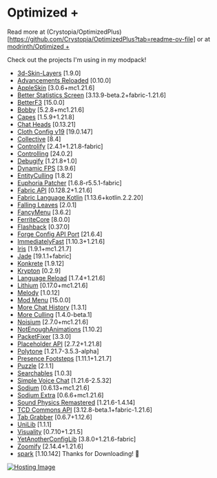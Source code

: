 # Optimized +

Read more at (Crystopia/OptimizedPlus)[https://github.com/Crystopia/OptimizedPlus?tab=readme-ov-file] or at [modrinth/Optimized +](https://modrinth.com/modpack/optimized-plus)

Check out the projects I'm using in my modpack!

- [3d\-Skin\-Layers](https://modrinth.com/mod/zV5r3pPn) [1\.9\.0]
- [Advancements Reloaded](https://modrinth.com/mod/tLuRLqpa) [0\.10\.0]
- [AppleSkin](https://modrinth.com/mod/EsAfCjCV) [3\.0\.6\+mc1\.21\.6]
- [Better Statistics Screen](https://modrinth.com/mod/n6PXGAoM) [3\.13\.9\-beta\.2\+fabric\-1\.21\.6]
- [BetterF3](https://modrinth.com/mod/8shC1gFX) [15\.0\.0]
- [Bobby](https://modrinth.com/mod/M08ruV16) [5\.2\.8\+mc1\.21\.6]
- [Capes](https://modrinth.com/mod/89Wsn8GD) [1\.5\.9\+1\.21\.8]
- [Chat Heads](https://modrinth.com/mod/Wb5oqrBJ) [0\.13\.21]
- [Cloth Config v19](https://modrinth.com/mod/9s6osm5g) [19\.0\.147]
- [Collective](https://modrinth.com/mod/e0M1UDsY) [8\.4]
- [Controlify](https://modrinth.com/mod/DOUdJVEm) [2\.4\.1\+1\.21\.8\-fabric]
- [Controlling](https://modrinth.com/mod/xv94TkTM) [24\.0\.2]
- [Debugify](https://modrinth.com/mod/QwxR6Gcd) [1\.21\.8\+1\.0]
- [Dynamic FPS](https://modrinth.com/mod/LQ3K71Q1) [3\.9\.6]
- [EntityCulling](https://modrinth.com/mod/NNAgCjsB) [1\.8\.2]
- [Euphoria Patcher](https://modrinth.com/mod/4H6sumDB) [1\.6\.8\-r5\.5\.1\-fabric]
- [Fabric API](https://modrinth.com/mod/P7dR8mSH) [0\.128\.2\+1\.21\.6]
- [Fabric Language Kotlin](https://modrinth.com/mod/Ha28R6CL) [1\.13\.6\+kotlin\.2\.2\.20]
- [Falling Leaves](https://modrinth.com/mod/WhbRG4iK) [2\.0\.1]
- [FancyMenu](https://modrinth.com/mod/Wq5SjeWM) [3\.6\.2]
- [FerriteCore](https://modrinth.com/mod/uXXizFIs) [8\.0\.0]
- [Flashback](https://modrinth.com/mod/4das1Fjq) [0\.37\.0]
- [Forge Config API Port](https://modrinth.com/mod/ohNO6lps) [21\.6\.4]
- [ImmediatelyFast](https://modrinth.com/mod/5ZwdcRci) [1\.10\.3\+1\.21\.6]
- [Iris](https://modrinth.com/mod/YL57xq9U) [1\.9\.1\+mc1\.21\.7]
- [Jade](https://modrinth.com/mod/nvQzSEkH) [19\.1\.1\+fabric]
- [Konkrete](https://modrinth.com/mod/J81TRJWm) [1\.9\.12]
- [Krypton](https://modrinth.com/mod/fQEb0iXm) [0\.2\.9]
- [Language Reload](https://modrinth.com/mod/uLbm7CG6) [1\.7\.4\+1\.21\.6]
- [Lithium](https://modrinth.com/mod/gvQqBUqZ) [0\.17\.0\+mc1\.21\.6]
- [Melody](https://modrinth.com/mod/CVT4pFB2) [1\.0\.12]
- [Mod Menu](https://modrinth.com/mod/mOgUt4GM) [15\.0\.0]
- [More Chat History](https://modrinth.com/mod/8qkXwOnk) [1\.3\.1]
- [More Culling](https://modrinth.com/mod/51shyZVL) [1\.4\.0\-beta\.1]
- [Noisium](https://modrinth.com/mod/KuNKN7d2) [2\.7\.0\+mc1\.21\.6]
- [NotEnoughAnimations](https://modrinth.com/mod/MPCX6s5C) [1\.10\.2]
- [PacketFixer](https://modrinth.com/mod/c7m1mi73) [3\.3\.0]
- [Placeholder API](https://modrinth.com/mod/eXts2L7r) [2\.7\.2\+1\.21\.8]
- [Polytone](https://modrinth.com/mod/3qAYkBMB) [1\.21\.7\-3\.5\.3\-alpha]
- [Presence Footsteps](https://modrinth.com/mod/rcTfTZr3) [1\.11\.1\+1\.21\.7]
- [Puzzle](https://modrinth.com/mod/3IuO68q1) [2\.1\.1]
- [Searchables](https://modrinth.com/mod/fuuu3xnx) [1\.0\.3]
- [Simple Voice Chat](https://modrinth.com/mod/9eGKb6K1) [1\.21\.6\-2\.5\.32]
- [Sodium](https://modrinth.com/mod/AANobbMI) [0\.6\.13\+mc1\.21\.6]
- [Sodium Extra](https://modrinth.com/mod/PtjYWJkn) [0\.6\.6\+mc1\.21\.6]
- [Sound Physics Remastered](https://modrinth.com/mod/qyVF9oeo) [1\.21\.6\-1\.4\.14]
- [TCD Commons API](https://modrinth.com/mod/Eldc1g37) [3\.12\.8\-beta\.1\+fabric\-1\.21\.6]
- [Tab Grabber](https://modrinth.com/mod/AXxtKawg) [0\.6\.7\+1\.12\.6]
- [UniLib](https://modrinth.com/mod/nT86WUER) [1\.1\.1]
- [Visuality](https://modrinth.com/mod/rI0hvYcd) [0\.7\.10\+1\.21\.5]
- [YetAnotherConfigLib](https://modrinth.com/mod/1eAoo2KR) [3\.8\.0\+1\.21\.6\-fabric]
- [Zoomify](https://modrinth.com/mod/w7ThoJFB) [2\.14\.4\+1\.21\.6]
- [spark](https://modrinth.com/mod/l6YH9Als) [1\.10\.142]
Thanks for Downloading! 💓

[![Hosting Image](https://i.imgur.com/dVtPG3Z.png)](https://bit.ly/3WKARvD)
